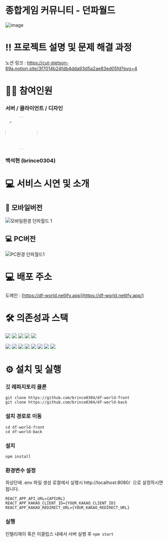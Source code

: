 # 종합게임 커뮤니티 - 던파월드

![image](https://github.com/brince0304/df-world-front/assets/110673427/5c64e632-6d8c-4e50-89e9-6f8a6707706f)

# ‼️ 프로젝트 설명 및 문제 해결 과정

노션 링크 : https://cut-stetson-69a.notion.site/3f7014b24fdb4dda93d5a2ae83ed05fd?pvs=4

# 🙋🏻 참여인원

### 서버 / 클라이언트 / 디자인

<img src="https://avatars.githubusercontent.com/u/110673427?v=4" width="100" height="100" style="border-radius: 50%" /> 
<br>

### 백석현 (brince0304)

# 💻 서비스 시연 및 소개

## 📱 모바일버전

![모바일환경 던파월드 1](https://github.com/brince0304/df-world-front/assets/110673427/f56085b6-5dfb-400e-96ff-2b8ddb522523)

## 💻 PC버전

![PC환경 던파월드1](https://github.com/brince0304/df-world-front/assets/110673427/edd375e9-9a17-4f52-b817-96de1b1a1eda)

# 💻 배포 주소

도메인 : [https://df-world.netlify.app](https://df-world.netlify.app/)

# **🛠 의존성과 스택**

<img src='https://img.shields.io/badge/node.js-6DA55F?style=for-the-badge&logo=node.js&logoColor=white' /> <img src="https://img.shields.io/badge/NPM-%23CB3837.svg?style=for-the-badge&logo=npm&logoColor=white"> <img src="https://img.shields.io/badge/Eslint-4B32C3?style=for-the-badge&logo=Eslint&logoColor=white" /> <img src="https://img.shields.io/badge/Prettier-F7B93E?style=for-the-badge&logo=Prettier&logoColor=white" /> <img src="https://img.shields.io/badge/Husky-00C65E?style=for-the-badge&logo=Husky&logoColor=white" />

<img src="https://img.shields.io/badge/React-61DAFB?style=for-the-badge&logo=React&logoColor=black" /> <img src="https://img.shields.io/badge/TypeScript-3178C6?style=for-the-badge&logo=TypeScript&logoColor=white"/> <img src="https://img.shields.io/badge/React_Router-CA4245?style=for-the-badge&logo=react-router&logoColor=white">
<img src="https://img.shields.io/badge/MUI-%230081CB.svg?style=for-the-badge&logo=mui&logoColor=white" /> <img src="https://img.shields.io/badge/Emotion-DB7093?style=for-the-badge&logologoColor=white" />
<img src="https://img.shields.io/badge/Axios-5A29E4?style=for-the-badge&logo=Axios&logoColor=white" />
<img src="https://img.shields.io/badge/reactquery-FF4154?style=for-the-badge&logo=reactquery&logoColor=white" />
<img src="https://img.shields.io/badge/recoil-3578E5?style=for-the-badge&logo=recoil&logoColor=white" />

# ⚙️ 설치 및 실행

### 깃 레파지토리 클론

```
git clone https://github.com/brince0304/df-world-front
git clone https://github.com/brince0304/df-world-back

```

### 설치 경로로 이동

```
cd df-world-front
cd df-world-back

```

### 설치

```
npm install

```

### 환경변수 설정

최상단에 .env 파일 생성
로컬에서 실행시 http://localhost:8080/  으로 설정하시면 됩니다.

```
REACT_APP_API_URL={APIURL}
REACT_APP_KAKAO_CLIENT_ID={YOUR_KAKAO_CLIENT_ID}
REACT_APP_KAKAO_REDIRECT_URL={YOUR_KAKAO_REDIRECT_URL}

```

### 실행

인텔리제이 혹은 이클립스 내에서 서버 실행 후
`npm start`
